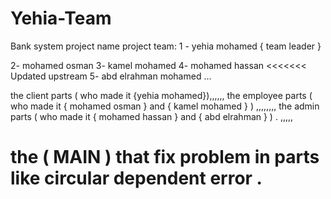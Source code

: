 # Yehia-Team
Bank system project 
name project team:
1 - yehia mohamed { team leader }

2- mohamed osman 
3- kamel mohamed
4- mohamed hassan 
<<<<<<< Updated upstream
5- abd elrahman mohamed  ...


  the client parts ( who made it {yehia mohamed}),,,,,,    the employee parts ( who made it { mohamed osman } and { kamel mohamed } ) ,,,,,,,, the admin parts ( who made it { mohamed hassan } and { abd elrahman } )   . ,,,,,      

                                                                   
 the ( MAIN ) that fix problem in parts like circular dependent error .
=======







